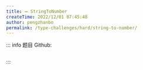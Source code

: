 ```yaml
---
title: ➖ StringToNumber
createTime: 2022/12/01 07:45:48
author: pengzhanbo
permalink: /type-challenges/hard/string-to-number/
---
```


::: info 题目
Github: []()

```ts

```

:::
